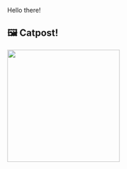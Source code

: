 Hello there!



## 🖼️ Catpost!

<sub>
    <img src="https://cdn2.thecatapi.com/images/K9yBXipML.jpg" height="256">
</sub>

